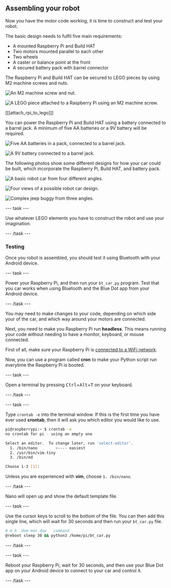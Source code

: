 ## Assembling your robot

Now you have the motor code working, it is time to construct and test your robot.

The basic design needs to fulfil five main requirements:

- A mounted Raspberry Pi and Build HAT
- Two motors mounted parallel to each other
- Two wheels
- A caster or balance point at the front
- A secured battery pack with barrel connector

The Raspberry Pi and Build HAT can be secured to LEGO pieces by using M2 machine screws and nuts.

![An M2 machine screw and nut.](images/m2_machine_screws.jpg)

![A LEGO piece attached to a Raspberry Pi using an M2 machine screw.](images/m2_rpi_attached.jpg)

[[[attach_rpi_to_lego]]]

You can power the Raspberry Pi and Build HAT using a battery connected to a barrel jack. A minimum of five AA batteries or a 9V battery will be required.

![Five AA batteries in a pack, connected to a barrel jack.](images/AA_battery.jpg)

![A 9V battery connected to a barrel jack.](images/9V_battery.jpg)

The following photos show some different designs for how your car could be built, which incorporate the Raspberry Pi, Build HAT, and battery pack.

![A basic robot car from four different angles.](images/basic_bot.png)

![Four views of a possible robot car design.](images/bot-grid_2.png)

![Complex jeep buggy from three angles.](images/buggy3grid.jpg)

--- task ---

Use whatever LEGO elements you have to construct the robot and use your imagination.

--- /task ---

### Testing

Once you robot is assembled, you should test it using Bluetooth with your Android device.

--- task ---

Power your Raspberry Pi, and then run your `bt_car.py` program. Test that you car works when using Bluetooth and the Blue Dot app from your Android device.

--- /task ---

You may need to make changes to your code, depending on which side your of the car, and which way around your motors are connected.

Next, you need to make you Raspberry Pi run **headless**. This means running your code without needing to have a monitor, keyboard, or mouse connected.

First of all, make sure your Raspberry Pi is [connected to a WiFi network](https://www.raspberrypi.org/documentation/configuration/wireless/desktop.md).

Now, you can use a program called **cron** to make your Python script run everytime the Raspberry Pi is booted.

--- task ---

Open a terminal by pressing <kbd>Ctrl</kbd>+<kbd>Alt</kbd>+<kbd>T</kbd> on your keyboard.

--- /task ---

--- task ---

Type `crontab -e` into the terminal window. If this is the first time you have ever used **crontab**, then it will ask you which editor you would like to use.

```bash
pi@raspberrypi:~ $ crontab -e
no crontab for pi - using an empty one

Select an editor.  To change later, run 'select-editor'.
  1. /bin/nano        <---- easiest
  2. /usr/bin/vim.tiny
  3. /bin/ed

Choose 1-3 [1]: 
```

Unless you are experienced with **vim**, choose `1. /bin/nano`.

--- /task ---

Nano will open up and show the default template file.

--- task ---

Use the cursor keys to scroll to the bottom of the file. You can then add this single line, which will wait for 30 seconds and then run your `bt_car.py` file.

```bash
# m h  dom mon dow   command
@reboot sleep 30 && python3 /home/pi/bt_car.py
```

--- /task ---

--- task ---

Reboot your Raspberry Pi, wait for 30 seconds, and then use your Blue Dot app on your Android device to connect to your car and control it.

--- /task ---





